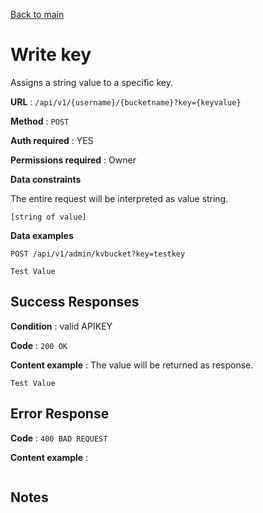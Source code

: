 [Back to main](../README.md)

# Write key

Assigns a string value to a specific key.

**URL** : `/api/v1/{username}/{bucketname}?key={keyvalue}`

**Method** : `POST`

**Auth required** : YES

**Permissions required** : Owner

**Data constraints**

The entire request will be interpreted as value string.

```
[string of value]
```

**Data examples**

```
POST /api/v1/admin/kvbucket?key=testkey
```

```
Test Value
```

## Success Responses

**Condition** : valid APIKEY

**Code** : `200 OK`

**Content example** : The value will be returned as response.

```
Test Value
```

## Error Response

**Code** : `400 BAD REQUEST`

**Content example** :

```
```

## Notes
